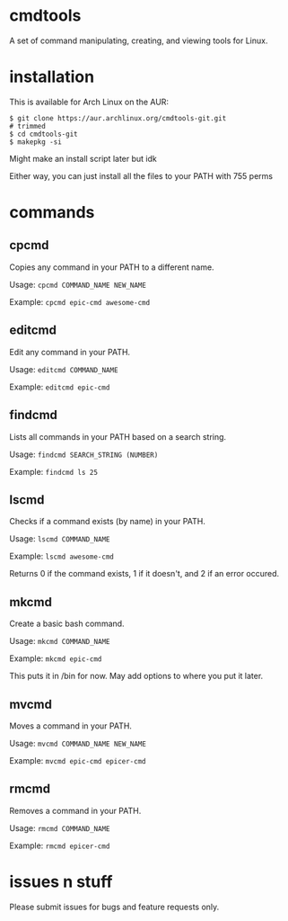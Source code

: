 # cmdtools
A set of command manipulating, creating, and viewing tools for Linux.

# installation
This is available for Arch Linux on the AUR:
```
$ git clone https://aur.archlinux.org/cmdtools-git.git
# trimmed
$ cd cmdtools-git
$ makepkg -si
```
Might make an install script later but idk

Either way, you can just install all the files to your PATH with 755 perms
# commands
## cpcmd
Copies any command in your PATH to a different name.

Usage: `cpcmd COMMAND_NAME NEW_NAME`

Example: `cpcmd epic-cmd awesome-cmd`
## editcmd
Edit any command in your PATH.

Usage: `editcmd COMMAND_NAME`

Example: `editcmd epic-cmd`
## findcmd
Lists all commands in your PATH based on a search string.

Usage: `findcmd SEARCH_STRING (NUMBER)`

Example: `findcmd ls 25`
## lscmd
Checks if a command exists (by name) in your PATH.

Usage: `lscmd COMMAND_NAME`

Example: `lscmd awesome-cmd`

Returns 0 if the command exists, 1 if it doesn't, and 2 if an error occured.
## mkcmd
Create a basic bash command.

Usage: `mkcmd COMMAND_NAME`

Example: `mkcmd epic-cmd`

This puts it in /bin for now. May add options to where you put it later.
## mvcmd
Moves a command in your PATH.

Usage: `mvcmd COMMAND_NAME NEW_NAME`

Example: `mvcmd epic-cmd epicer-cmd`
## rmcmd
Removes a command in your PATH.

Usage: `rmcmd COMMAND_NAME`

Example: `rmcmd epicer-cmd`
# issues n stuff
Please submit issues for bugs and feature requests only.
